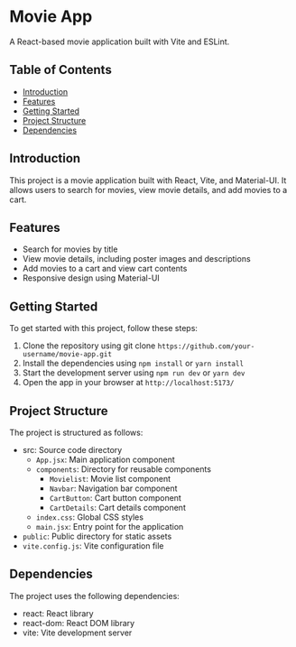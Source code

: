 
# Movie App

A React-based movie application built with Vite and ESLint.


## Table of Contents
- [Introduction](#introduction)
- [Features](#features)
- [Getting Started](#getting-started)
- [Project Structure](#project-structure)
- [Dependencies](#dependencies)

## Introduction
This project is a movie application built with React, Vite, and Material-UI. It allows users to search for movies, view movie details, and add movies to a cart.
## Features
- Search for movies by title
- View movie details, including poster images and descriptions
- Add movies to a cart and view cart contents
- Responsive design using Material-UI
## Getting Started
To get started with this project, follow these steps:
1. Clone the repository using git clone `https://github.com/your-username/movie-app.git`
2. Install the dependencies using `npm install` or `yarn install`
3. Start the development server using `npm run dev` or `yarn dev`
4. Open the app in your browser at `http://localhost:5173/`
## Project Structure
The project is structured as follows:

- src: Source code directory
    - `App.jsx`: Main application component
    - `components`: Directory for reusable components
        - `Movielist`: Movie list component
        - `Navbar`: Navigation bar component
        - `CartButton`: Cart button component
        - `CartDetails`: Cart details component
    - `index.css`: Global CSS styles
    - `main.jsx`: Entry point for the application
- `public`: Public directory for static assets
- `vite.config.js`: Vite configuration file

## Dependencies
The project uses the following dependencies:

- react: React library
- react-dom: React DOM library
- vite: Vite development server
